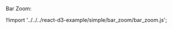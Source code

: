Bar Zoom:

<div id="data_bar" class="demo"></div>
<script src="/react-d3-example/dist/simple/min/bar_zoom.min.js"></script>

!!import '../../../react-d3-example/simple/bar_zoom/bar_zoom.js';
